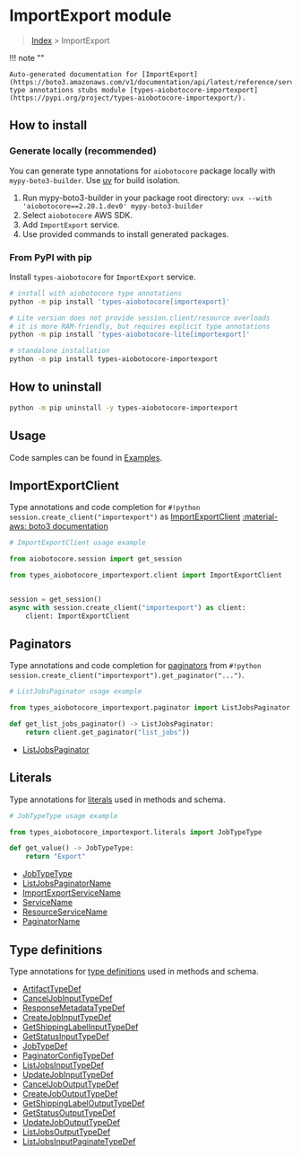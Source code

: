 # ImportExport module

> [Index](../README.md) > ImportExport


!!! note ""

    Auto-generated documentation for [ImportExport](https://boto3.amazonaws.com/v1/documentation/api/latest/reference/services/importexport.html#importexport)
    type annotations stubs module [types-aiobotocore-importexport](https://pypi.org/project/types-aiobotocore-importexport/).

## How to install

### Generate locally (recommended)

You can generate type annotations for `aiobotocore` package locally with `mypy-boto3-builder`.
Use [uv](https://docs.astral.sh/uv/getting-started/installation/) for build isolation.

1. Run mypy-boto3-builder in your package root directory: `uvx --with 'aiobotocore==2.20.1.dev0' mypy-boto3-builder`
1. Select `aiobotocore` AWS SDK.
1. Add `ImportExport` service.
1. Use provided commands to install generated packages.



### From PyPI with pip

Install `types-aiobotocore` for `ImportExport` service.

```bash
# install with aiobotocore type annotations
python -m pip install 'types-aiobotocore[importexport]'

# Lite version does not provide session.client/resource overloads
# it is more RAM-friendly, but requires explicit type annotations
python -m pip install 'types-aiobotocore-lite[importexport]'

# standalone installation
python -m pip install types-aiobotocore-importexport
```



## How to uninstall

```bash
python -m pip uninstall -y types-aiobotocore-importexport
```

## Usage

Code samples can be found in [Examples](./usage.md).

## ImportExportClient

Type annotations and code completion for  `#!python session.create_client("importexport")` as [ImportExportClient](./client.md)
[:material-aws: boto3 documentation](https://boto3.amazonaws.com/v1/documentation/api/latest/reference/services/importexport.html#ImportExport.Client)

```python
# ImportExportClient usage example

from aiobotocore.session import get_session

from types_aiobotocore_importexport.client import ImportExportClient


session = get_session()
async with session.create_client("importexport") as client:
    client: ImportExportClient
```


## Paginators

Type annotations and code completion for
[paginators](./paginators.md)
from `#!python session.create_client("importexport").get_paginator("...")`.

```python
# ListJobsPaginator usage example

from types_aiobotocore_importexport.paginator import ListJobsPaginator

def get_list_jobs_paginator() -> ListJobsPaginator:
    return client.get_paginator("list_jobs"))
```

- [ListJobsPaginator](./paginators.md#listjobspaginator)








## Literals

Type annotations for [literals](./literals.md) used in methods and schema.

```python
# JobTypeType usage example

from types_aiobotocore_importexport.literals import JobTypeType

def get_value() -> JobTypeType:
    return "Export"
```

- [JobTypeType](./literals.md#jobtypetype)
- [ListJobsPaginatorName](./literals.md#listjobspaginatorname)
- [ImportExportServiceName](./literals.md#importexportservicename)
- [ServiceName](./literals.md#servicename)
- [ResourceServiceName](./literals.md#resourceservicename)
- [PaginatorName](./literals.md#paginatorname)




## Type definitions

Type annotations for [type definitions](./type_defs.md) used in methods and schema.

- [ArtifactTypeDef](./type_defs.md#artifacttypedef)
- [CancelJobInputTypeDef](./type_defs.md#canceljobinputtypedef)
- [ResponseMetadataTypeDef](./type_defs.md#responsemetadatatypedef)
- [CreateJobInputTypeDef](./type_defs.md#createjobinputtypedef)
- [GetShippingLabelInputTypeDef](./type_defs.md#getshippinglabelinputtypedef)
- [GetStatusInputTypeDef](./type_defs.md#getstatusinputtypedef)
- [JobTypeDef](./type_defs.md#jobtypedef)
- [PaginatorConfigTypeDef](./type_defs.md#paginatorconfigtypedef)
- [ListJobsInputTypeDef](./type_defs.md#listjobsinputtypedef)
- [UpdateJobInputTypeDef](./type_defs.md#updatejobinputtypedef)
- [CancelJobOutputTypeDef](./type_defs.md#canceljoboutputtypedef)
- [CreateJobOutputTypeDef](./type_defs.md#createjoboutputtypedef)
- [GetShippingLabelOutputTypeDef](./type_defs.md#getshippinglabeloutputtypedef)
- [GetStatusOutputTypeDef](./type_defs.md#getstatusoutputtypedef)
- [UpdateJobOutputTypeDef](./type_defs.md#updatejoboutputtypedef)
- [ListJobsOutputTypeDef](./type_defs.md#listjobsoutputtypedef)
- [ListJobsInputPaginateTypeDef](./type_defs.md#listjobsinputpaginatetypedef)

